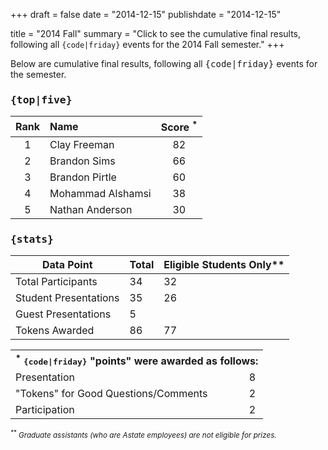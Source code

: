 +++
draft = false
date = "2014-12-15"
publishdate = "2014-12-15"

title = "2014 Fall"
summary = "Click to see the cumulative final results, following all `{code|friday}` events for the 2014 Fall semester."
+++

Below are cumulative final results, following all <tt>{code|friday}</tt> events for the semester.

### <tt>{top|five}</tt>

| Rank | Name | Score <sup>*</sup> |
|:----:|:----|:-------------------:| 
| 1  | Clay Freeman       | 82 |
| 2  | Brandon Sims       | 66 |
| 3  | Brandon Pirtle     | 60 |
| 4  | Mohammad Alshamsi  | 38 |
| 5  | Nathan Anderson    | 30 |


### <tt>{stats}</tt> 

| Data&nbsp;Point                                          | Total  | Eligible&nbsp;Students&nbsp;Only** |
| -------------------------------------------------------- | ------ | ---------------------------------- |
| Total&nbsp;Participants                                  | 34     | 32                                 |  
| Student&nbsp;Presentations                               | 35     | 26                                 |  
| Guest&nbsp;Presentations                                 | 5      |                                    |     
| Tokens&nbsp;Awarded                                      | 86     | 77                                 |  


<table>
<tr><th colspan=2><sup>*</sup>&nbsp;<tt>{code|friday}</tt>&nbsp;"points"&nbsp;were&nbsp;awarded&nbsp;as&nbsp;follows: </th></tr>
<tr><td>Presentation  </td><td> 8 </td></tr>
<tr><td>"Tokens"&nbsp;for&nbsp;Good&nbsp;Questions/Comments   </td><td>2 </td></tr>
<tr><td>Participation     </td><td> 2 </td></tr>
</table>

<small><em><sup>**</sup>&nbsp;Graduate assistants (who are Astate employees) are not eligible for prizes.</em></small>
